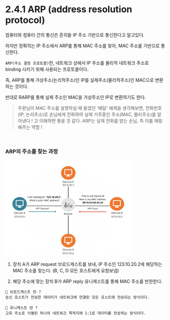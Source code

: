 # 2.4.1 ARP (address resolution protocol)

컴퓨터와 컴퓨터 간의 통신은 흔히들 IP 주소 기반으로 통신한다고 알고있다.

하지만 정확히는 IP 주소에서 ARP를 통해 MAC 주소를 찾아, MAC 주소를 기반으로 통신한다.

`ARP(주소 결정 프로토콜)`란, 네트워크 상에서 IP 주소를 물리적 네트워크 주소로 binding 시키기 위해 사용되는 프로토콜이다.

즉, ARP를 통해 가상주소(논리적주소)인 IP를 실제주소(물리적주소)인 MAC으로 변환하는 것이다.

반대로 RARP를 통해 실제 주소인 MAC을 가상주소인 IP로 변환하기도 한다.

> 주환님이 MAC 주소를 설명하실 때 들었던 '배달' 예제을 생각해보면,
> 전화번호(IP, 논리주소)로 손님에게 전화하여 실제 거주중인 주소(MAC, 물리주소)를 알아낸다 ! 고 이해하면 좋을 것 같다.
> ARP는 실제 전화를 받는 손님, 즉 이를 매핑해주는 역할 !

<br />

### ARP의 주소를 찾는 과정

<img src="../../assets/2.4.1/arp.png" width="400px" height="300px">

1. 장치 A가 ARP request 브로드캐스트를 보내, IP 주소인 123.10.20.2에 해당하는 MAC 주소를 찾는다. (B, C, D 모든 호스트에게 요청보냄)

2. 해당 주소에 맞는 장치 B가 ARP reply 유니캐스트를 통해 MAC 주소를 반한한다.

```
🥸 브로드캐스트 란 ?
송신 호스트가 전송한 데이터가 네트워크에 연결된 모든 호스트에 전송되는 방식이다.

🥸 유니캐스트 란 ?
고유 주소로 식별된 하나의 네트워크 목적지에 1:1로 데이터를 전송하는 방식이다.
```
